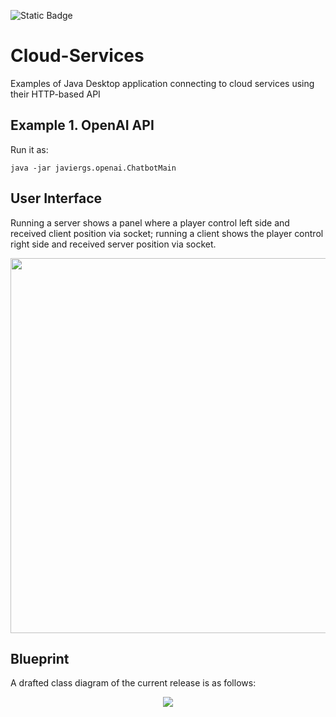 ![Static Badge](https://img.shields.io/badge/author-javiergs-orange)

# Cloud-Services
Examples of Java Desktop application connecting to cloud services using their HTTP-based API


## Example 1. OpenAI API

Run it as:
```
java -jar javiergs.openai.ChatbotMain
```

## User Interface

Running a server shows a panel where a player control left side and received client position via socket; running a client shows the player control right side and received server position via socket.
<p align="center">
<IMG SRC="https://github.com/CSC308/Pong-Game/assets/3814755/e826fbdb-e2aa-4c0f-b406-71a3b883743e" WIDTH=600>
<p>
  
## Blueprint
A drafted class diagram of the current release is as follows:
<p align="center">
<IMG SRC="https://github.com/CSC308/Pong-Game/assets/3814755/9fa79653-9b90-4436-b7b9-d1e1d241870d">
</p>
